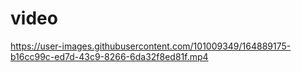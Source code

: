 # video 
   
   

https://user-images.githubusercontent.com/101009349/164889175-b16cc99c-ed7d-43c9-8266-6da32f8ed81f.mp4


